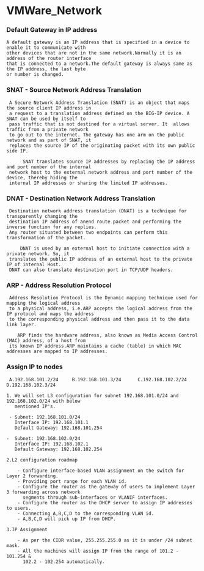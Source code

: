 # VMWare_Network


### Default Gateway in IP address

    A default gateway is an IP address that is specified in a device to enable it to communicate with
    other devices that are not in the same network.Normally it is an address of the router interface 
    that is connected to a network.The default gateway is always same as the IP address, the last byte
    or number is changed.

### SNAT - Source Network Address Translation

     A Secure Network Address Translation (SNAT) is an object that maps the source client IP address in
     a request to a translation address defined on the BIG-IP device. A SNAT can be used by itself to 
     pass traffic that is not destined for a virtual server. It  allows traffic from a private network
     to go out to the internet. The gateway has one arm on the public network and as part of SNAT, it 
     replaces the source IP of the originating packet with its own public side IP.

          SNAT translates source IP addresses by replacing the IP address and port number of the internal
     network host to the external network address and port number of the device, thereby hiding the 
     internal IP addresses or sharing the limited IP addresses.

### DNAT - Destination Network Address Translation

     Destination network address translation (DNAT) is a technique for transparently changing the
     destination IP address of anend route packet and performing the inverse function for any replies.
     Any router situated between two endpoints can perform this transformation of the packet.
     
         DNAT is used by an external host to initiate connection with a private network. So, it 
     translates the public IP address of an external host to the private IP of internal Host.
     DNAT can also translate destination port in TCP/UDP headers.

### ARP - Address Resolution Protocol

     Address Resolution Protocol is the Dynamic mapping technique used for mapping the logical address
     to a physical address, i.e.ARP accepts the logical address from the IP protocol and maps the address
     to the corresponding physical address and then pass it to the data link layer.
     
        ARP finds the hardware address, also known as Media Access Control (MAC) address, of a host from
     its known IP address.ARP maintains a cache (table) in which MAC addresses are mapped to IP addresses.

### Assign IP to nodes

     A.192.168.101.2/24     B.192.168.101.3/24      C.192.168.102.2/24     D.192.168.102.3/24
    
    1. We will set L3 configuration for subnet 192.168.101.0/24 and 192.168.102.0/24 with below
       mentioned IP's.
        
     - Subnet: 192.168.101.0/24
       Interface IP: 192.168.101.1
       Default Gateway: 192.168.101.254
    
    -  Subnet: 192.168.102.0/24
       Interface IP: 192.168.102.1
       Default Gateway: 192.168.102.254
    
    2.L2 configuration roadmap
    
        - Configure interface-based VLAN assignment on the switch for Layer 2 forwarding.
        - Providing port range for each VLAN id.
        - Configure the router as the gateway of users to implement Layer 3 forwarding across network
          segments through sub-interfaces or VLANIF interfaces.
        - Configure the router as the DHCP server to assign IP addresses to users.
        - Connecting A,B,C,D to the corresponding VLAN id.
        - A,B,C,D will pick up IP from DHCP.

    3.IP Assignment
        
        - As per the CIDR value, 255.255.255.0 as it is under /24 subnet mask.
        - All the machines will assign IP from the range of 101.2 - 101.254 & 
          102.2 - 102.254 automatically.
    
    
